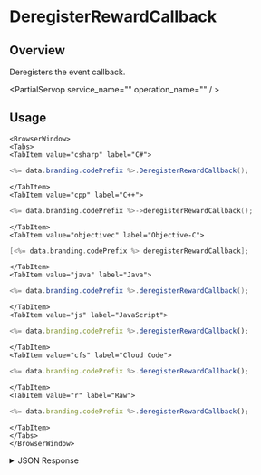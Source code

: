 # DeregisterRewardCallback
## Overview
Deregisters the event callback.

<PartialServop service_name="" operation_name="" / >

## Usage

```mdx-code-block
<BrowserWindow>
<Tabs>
<TabItem value="csharp" label="C#">
```

```csharp
<%= data.branding.codePrefix %>.DeregisterRewardCallback();
```

```mdx-code-block
</TabItem>
<TabItem value="cpp" label="C++">
```

```cpp
<%= data.branding.codePrefix %>->deregisterRewardCallback();
```

```mdx-code-block
</TabItem>
<TabItem value="objectivec" label="Objective-C">
```

```objectivec
[<%= data.branding.codePrefix %> deregisterRewardCallback];
```

```mdx-code-block
</TabItem>
<TabItem value="java" label="Java">
```

```java
<%= data.branding.codePrefix %>.deregisterRewardCallback();
```

```mdx-code-block
</TabItem>
<TabItem value="js" label="JavaScript">
```

```javascript
<%= data.branding.codePrefix %>.deregisterRewardCallback();
```

```mdx-code-block
</TabItem>
<TabItem value="cfs" label="Cloud Code">
```

```javascript
<%= data.branding.codePrefix %>.deregisterRewardCallback();
```

```mdx-code-block
</TabItem>
<TabItem value="r" label="Raw">
```

```javascript
<%= data.branding.codePrefix %>.deregisterRewardCallback();
```

```mdx-code-block
</TabItem>
</Tabs>
</BrowserWindow>
```

<details>
<summary>JSON Response</summary>


</details>


